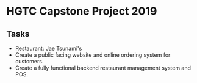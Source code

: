 # HGTC Capstone Project 2019
## Tasks 
- Restaurant: Jae Tsunami's
- Create a public facing website and online ordering system for customers.
- Create a fully functional backend restaurant management system and POS.
